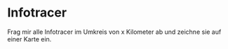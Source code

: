 # Infotracer
Frag mir alle Infotracer im Umkreis von x Kilometer ab und zeichne sie auf einer Karte ein.
